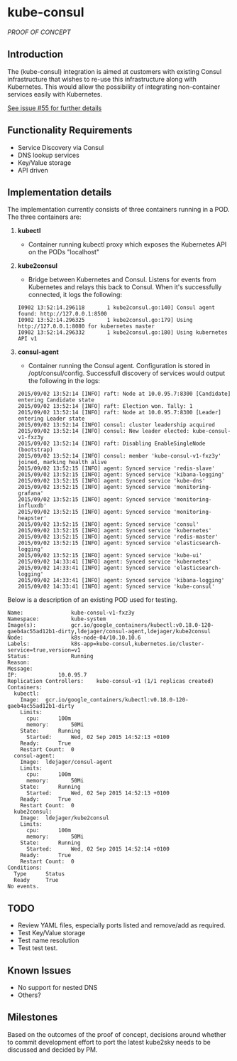 # kube-consul

*PROOF OF CONCEPT*

## Introduction

The (kube-consul) integration is aimed at customers with existing Consul infrastructure that wishes to re-use this infrastructure along with Kubernetes. This would allow the possibility of integrating non-container services easily with Kubernetes.

[See issue #55 for further details](https://github.com/CiscoCloud/kubernetes-ansible/issues/55)

## Functionality Requirements

- Service Discovery via Consul
- DNS lookup services
- Key/Value storage
- API driven

## Implementation details

The implementation currently consists of three containers running in a POD. The three containers are:

1. **kubectl**
    * Container running kubectl proxy which exposes the Kubernetes API on the PODs "localhost"

2. **kube2consul**
    * Bridge between Kubernetes and Consul. Listens for events from Kubernetes and relays this back to Consul. When it's successfully connected, it logs the following:

    ```shell
    I0902 13:52:14.296118       1 kube2consul.go:140] Consul agent found: http://127.0.0.1:8500
    I0902 13:52:14.296325       1 kube2consul.go:179] Using http://127.0.0.1:8080 for kubernetes master
    I0902 13:52:14.296332       1 kube2consul.go:180] Using kubernetes API v1
    ```
3. **consul-agent**
    * Container running the Consul agent. Configuration is stored in /opt/consul/config. Successfull discovery of services would output the following in the logs:

    ```shell
    2015/09/02 13:52:14 [INFO] raft: Node at 10.0.95.7:8300 [Candidate] entering Candidate state
    2015/09/02 13:52:14 [INFO] raft: Election won. Tally: 1
    2015/09/02 13:52:14 [INFO] raft: Node at 10.0.95.7:8300 [Leader] entering Leader state
    2015/09/02 13:52:14 [INFO] consul: cluster leadership acquired
    2015/09/02 13:52:14 [INFO] consul: New leader elected: kube-consul-v1-fxz3y
    2015/09/02 13:52:14 [INFO] raft: Disabling EnableSingleNode (bootstrap)
    2015/09/02 13:52:14 [INFO] consul: member 'kube-consul-v1-fxz3y' joined, marking health alive
    2015/09/02 13:52:15 [INFO] agent: Synced service 'redis-slave'
    2015/09/02 13:52:15 [INFO] agent: Synced service 'kibana-logging'
    2015/09/02 13:52:15 [INFO] agent: Synced service 'kube-dns'
    2015/09/02 13:52:15 [INFO] agent: Synced service 'monitoring-grafana'
    2015/09/02 13:52:15 [INFO] agent: Synced service 'monitoring-influxdb'
    2015/09/02 13:52:15 [INFO] agent: Synced service 'monitoring-heapster'
    2015/09/02 13:52:15 [INFO] agent: Synced service 'consul'
    2015/09/02 13:52:15 [INFO] agent: Synced service 'kubernetes'
    2015/09/02 13:52:15 [INFO] agent: Synced service 'redis-master'
    2015/09/02 13:52:15 [INFO] agent: Synced service 'elasticsearch-logging'
    2015/09/02 13:52:15 [INFO] agent: Synced service 'kube-ui'
    2015/09/02 14:33:41 [INFO] agent: Synced service 'kubernetes'
    2015/09/02 14:33:41 [INFO] agent: Synced service 'elasticsearch-logging'
    2015/09/02 14:33:41 [INFO] agent: Synced service 'kibana-logging'
    2015/09/02 14:33:41 [INFO] agent: Synced service 'kube-consul'
    ```

Below is a description of an existing POD used for testing.

```shell
Name:				kube-consul-v1-fxz3y
Namespace:			kube-system
Image(s):			gcr.io/google_containers/kubectl:v0.18.0-120-gaeb4ac55ad12b1-dirty,ldejager/consul-agent,ldejager/kube2consul
Node:				k8s-node-04/10.10.10.6
Labels:				k8s-app=kube-consul,kubernetes.io/cluster-service=true,version=v1
Status:				Running
Reason:
Message:
IP:				10.0.95.7
Replication Controllers:	kube-consul-v1 (1/1 replicas created)
Containers:
  kubectl:
    Image:	gcr.io/google_containers/kubectl:v0.18.0-120-gaeb4ac55ad12b1-dirty
    Limits:
      cpu:		100m
      memory:		50Mi
    State:		Running
      Started:		Wed, 02 Sep 2015 14:52:13 +0100
    Ready:		True
    Restart Count:	0
  consul-agent:
    Image:	ldejager/consul-agent
    Limits:
      cpu:		100m
      memory:		50Mi
    State:		Running
      Started:		Wed, 02 Sep 2015 14:52:13 +0100
    Ready:		True
    Restart Count:	0
  kube2consul:
    Image:	ldejager/kube2consul
    Limits:
      cpu:		100m
      memory:		50Mi
    State:		Running
      Started:		Wed, 02 Sep 2015 14:52:14 +0100
    Ready:		True
    Restart Count:	0
Conditions:
  Type		Status
  Ready 	True
No events.
```

## TODO

- Review YAML files, especially ports listed and remove/add as required.
- Test Key/Value storage
- Test name resolution
- Test test test.

## Known Issues

- No support for nested DNS
- Others?

## Milestones

Based on the outcomes of the proof of concept, decisions around whether to commit development effort to port the latest kube2sky needs to be discussed and decided by PM.
